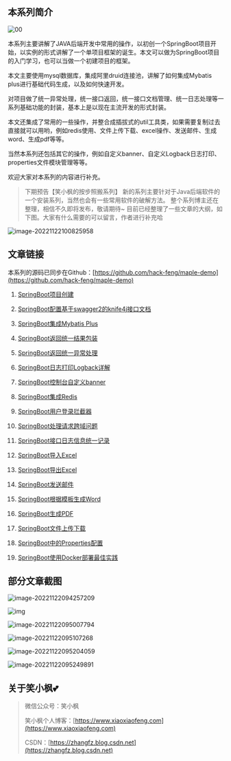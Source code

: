 ## 本系列简介

![00](https://image.xiaoxiaofeng.site/article/img/2022/11/21/xxf-20221121154236.png)

本系列主要讲解了JAVA后端开发中常用的操作，以初创一个SpringBoot项目开始，以实例的形式讲解了一个单项目框架的诞生。本文可以做为SpringBoot项目的入门学习，也可以当做一个初建项目的框架。

本文主要使用mysql数据库，集成阿里druid连接池，讲解了如何集成Mybatis plus进行基础代码生成，以及如何快速开发。

对项目做了统一异常处理，统一接口返回，统一接口文档管理、统一日志处理等一系列基础功能的封装，基本上是以现在主流开发的形式封装。

本文还集成了常用的一些操作，并整合成插拔式的util工具类，如果需要复制过去直接就可以用哟，例如redis使用、文件上传下载、excel操作、发送邮件、生成word、生成pdf等等。

当然本系列还包括其它的操作，例如自定义banner、自定义Logback日志打印、properties文件模块管理等等。

欢迎大家对本系列的内容进行补充。

> 下期预告【笑小枫的按步照搬系列】
> 新的系列主要针对于Java后端软件的一个安装系列，当然也会有一些常用软件的破解方法。
> 整个系列博主还在整理，相信不久即将发布，敬请期待~
> 目前已经整理了一些文章的大纲，如下图。大家有什么需要的可以留言，作者进行补充哈

![image-20221122100825958](https://image.xiaoxiaofeng.site/article/img/2022/11/22/xxf-20221122100827.png)


## 文章链接

本系列的源码已同步在Github：[https://github.com/hack-feng/maple-demo](https://github.com/hack-feng/maple-demo) 

1. [SpringBoot项目创建](https://www.xiaoxiaofeng.com/article/809)

2. [SpringBoot配置基于swagger2的knife4j接口文档](https://www.xiaoxiaofeng.com/article/820)

3. [SpringBoot集成Mybatis Plus](https://www.xiaoxiaofeng.com/article/821)

4. [SpringBoot返回统一结果包装](https://www.xiaoxiaofeng.com/article/822)

5. [SpringBoot返回统一异常处理](https://www.xiaoxiaofeng.com/article/823)

6. [SpringBoot日志打印Logback详解](https://www.xiaoxiaofeng.com/article/824)

7. [SpringBoot控制台自定义banner](https://www.xiaoxiaofeng.com/article/825)

8. [SpringBoot集成Redis](https://www.xiaoxiaofeng.com/article/826)

9. [SpringBoot用户登录拦截器](https://www.xiaoxiaofeng.com/article/827)

10. [SpringBoot处理请求跨域问题](https://www.xiaoxiaofeng.com/article/810)

11. [SpringBoot接口日志信息统一记录](https://www.xiaoxiaofeng.com/article/811)

12. [SpringBoot导入Excel](https://www.xiaoxiaofeng.com/article/812)

13. [SpringBoot导出Excel](https://www.xiaoxiaofeng.com/article/813)

14. [SpringBoot发送邮件](https://www.xiaoxiaofeng.com/article/814)

15. [SpringBoot根据模板生成Word](https://www.xiaoxiaofeng.com/article/815)

16. [SpringBoot生成PDF](https://www.xiaoxiaofeng.com/article/816)

17. [SpringBoot文件上传下载](https://www.xiaoxiaofeng.com/article/817)

18. [SpringBoot中的Properties配置](https://www.xiaoxiaofeng.com/article/818)

19. [SpringBoot使用Docker部署最佳实践](https://www.xiaoxiaofeng.com/article/819)



## 部分文章截图

![image-20221122094257209](https://image.xiaoxiaofeng.site/article/img/2022/11/22/xxf-20221122094301.png)

![img](https://image.xiaoxiaofeng.site/article/img/2022/11/22/xxf-20221122094907.png)

![image-20221122095007794](https://image.xiaoxiaofeng.site/article/img/2022/11/22/xxf-20221122095013.png)

![image-20221122095107268](https://image.xiaoxiaofeng.site/article/img/2022/11/22/xxf-20221122095112.png)

![image-20221122095204059](https://image.xiaoxiaofeng.site/article/img/2022/11/22/xxf-20221122095207.png)

![image-20221122095249891](https://image.xiaoxiaofeng.site/article/img/2022/11/22/xxf-20221122095254.png)

## 关于笑小枫💕

> 微信公众号：笑小枫
>
> 笑小枫个人博客：[https://www.xiaoxiaofeng.com](https://www.xiaoxiaofeng.com)
>
> CSDN：[https://zhangfz.blog.csdn.net](https://zhangfz.blog.csdn.net)
